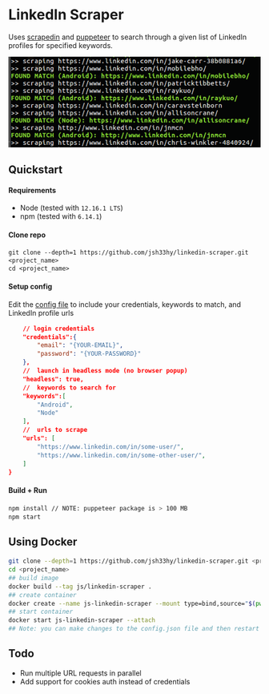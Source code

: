 # LinkedIn Scraper

Uses [scrapedin](https://github.com/linkedtales/scrapedin) and [puppeteer](https://github.com/puppeteer/puppeteer) to search through a given list of LinkedIn profiles for specified keywords.

![IMG](./static/terminal-ss.png)

## Quickstart

#### Requirements

- Node (tested with `12.16.1 LTS`)
- npm (tested with `6.14.1`)

#### Clone repo
```
git clone --depth=1 https://github.com/jsh33hy/linkedin-scraper.git <project_name>
cd <project_name>
```

#### Setup config

Edit the [config file](./config/config.json) to include your credentials, keywords to match, and LinkedIn profile urls
```json
    // login credentials
    "credentials":{
        "email": "{YOUR-EMAIL}",
        "password": "{YOUR-PASSWORD}"
    },
    //  launch in headless mode (no browser popup)
    "headless": true,
    //  keywords to search for
    "keywords":[
        "Android",
        "Node"
    ],
    //  urls to scrape
    "urls": [       
        "https://www.linkedin.com/in/some-user/",
        "https://www.linkedin.com/in/some-other-user/",
    ]
}
```

#### Build + Run
```sh
npm install // NOTE: puppeteer package is > 100 MB
npm start
```

## Using Docker
```sh
git clone --depth=1 https://github.com/jsh33hy/linkedin-scraper.git <project_name>
cd <project_name>
## build image
docker build --tag js/linkedin-scraper .
## create container
docker create --name js-linkedin-scraper --mount type=bind,source="$(pwd)"/config,target=/var/workdir/config --tty js/linkedin-scraper
## start container
docker start js-linkedin-scraper --attach
## Note: you can make changes to the config.json file and then restart an existing container
```

## Todo
- Run multiple URL requests in parallel
- Add support for cookies auth instead of credentials